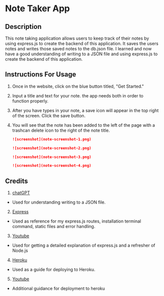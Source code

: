 # Note Taker App

## Description

This note taking application allows users to keep track of their notes by using express.js to create the backend of this 
application. It saves the users notes and writes those saved notes to the db.json file. I learned and now have a good 
understanding of writing to a JSON file and using express.js to create the backend of this application.


## Instructions For Usage

1. Once in the website, click on the blue button titled, "Get Started."

2. Input a title and text for your note. the app needs both in order to function properly.

3. After you have types in your note, a save icon will appear in the top right of the screen. Click the save button.

4. You will see that the note has been added to the left of the page with a trashcan delete icon to the right of the note title. 

    ```md
    ![screenshot](note-screenshot-1.png)

    ![screenshot](note-screenshot-2.png)

    ![screenshot](note-screenshot-3.png)

    ![screenshot](note-screenshot-4.png)

    ```

## Credits

1. [chatGPT](https://chat.openai.com/chat)
 - Used for understanding writing to a JSON file. 

2. [Express](https://expressjs.com/en/starter/basic-routing.html)
 - Used as reference for my express.js routes, installation terminal command, static files and error handling.

3. [Youtube](https://www.youtube.com/watch?v=Oe421EPjeBE&ab_channel=freeCodeCamp.org)
 - Used for getting a detailed explanation of express.js and a refresher of Node.js

4. [Heroku](https://devcenter.heroku.com/articles/git)
 - Used as a guide for deploying to Heroku.

5. [Youtube](https://www.youtube.com/watch?v=DQk3zJlY-eE&t=84s&ab_channel=PedroTech)
 - Additional guidance for deployment to heroku